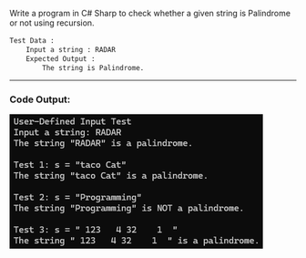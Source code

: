 Write a program in C# Sharp to check whether a given string is Palindrome or not using recursion.

    Test Data :
        Input a string : RADAR
        Expected Output :
            The string is Palindrome. 
---
### Code Output:
![Code Output](Output.png)
